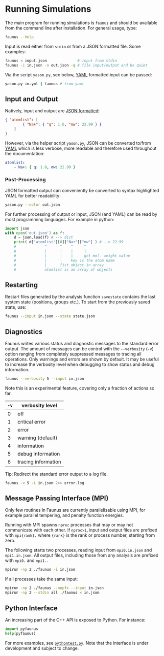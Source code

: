 # Running Simulations

The main program for running simulations is `faunus` and should be available
from the command line after installation. For general usage, type:

~~~ bash
faunus --help
~~~

Input is read either from `stdin` or from a JSON formatted file. Some examples:

~~~ bash
faunus < input.json              # input from stdin
faunus -i in.json -o out.json -q # file input/output and be quiet
~~~

Via the script `yason.py`, see below, [YAML](http://www.yaml.org)
formatted input can be passed:

~~~ bash
yason.py in.yml | faunus # from yaml
~~~

## Input and Output

Natively, input and output are [JSON formatted](http://json.org/example.html):

~~~ json
{ "atomlist": [
        { "Na+": { "q": 1.0, "mw": 22.99 } }
    ]
}
~~~

However, via the helper script `yason.py`, JSON can be converted to/from
[YAML](http://www.yaml.org) which is less verbose, more readable and therefore
used throughout the documentation:

~~~ yaml
atomlist:
    - Na+: { q: 1.0, mw: 22.99 }
~~~

### Post-Processing

JSON formatted output can conveniently be converted to
syntax highlighted YAML for better readability:

~~~ bash
yason.py --color out.json
~~~

For further processing of output or input, JSON (and YAML) can be read by
most programming languages. For example in python:

~~~ python
import json
with open('out.json') as f:
    d = json.load(f) # --> dict
    print( d['atomlist'][0]["Na+"]["mw"] ) # --> 22.99
    #             ^      ^    ^     ^
    #             |      |    |     |
    #             |      |    |     get mol. weight value
    #             |      |    key is the atom name
    #             |      fist object in array
    #             atomlist is an array of objects
~~~

## Restarting

Restart files generated by the analysis function `savestate` contains the last system state (positions, groups etc.).
To start from the previously saved state, use:

~~~ bash
faunus --input in.json --state state.json
~~~

## Diagnostics

Faunus writes various status and diagnostic messages to the standard error
output. The amount of messages can be control with the `--verbosity` (`-v`)
option ranging from completely suppressed messages to tracing all
operations. Only warnings and errors are shown by default. It may be useful
to increase the verbosity level when debugging to show status and debug
information.

~~~ bash
faunus --verbosity 5 --input in.json
~~~

Note this is an experimental feature, covering only a fraction of actions
so far.

`-v` | verbosity level
---- | -----------------------
0    | off
1    | critical error
2    | error
3    | warning (default)
4    | information
5    | debug information
6    | tracing information

Tip: Redirect the standard error output to a log file.

~~~ bash
faunus -v 5 -i in.json 2>> error.log
~~~

## Message Passing Interface (MPI)

Only few routines in Faunus are currently parallelisable using MPI, for example
parallel tempering, and penalty function energies.

Running with MPI spawns `nproc` processes that may or may not communicate
with each other. If `nproc>1`, input and output files are prefixed with
`mpi{rank}.` where `{rank}` is the rank or process number, starting from zero.

The following starts two processes, reading input from `mpi0.in.json` and
`mpi1.in.json`. All output files, including those from any analysis are
prefixed with `mpi0.` and `mpi1.`.

~~~ bash
mpirun -np 2 ./faunus -i in.json
~~~

If all processes take the same input:

~~~ bash
mpirun -np 2 ./faunus --nopfx --input in.json
mpirun -np 2 --stdin all ./faunus < in.json
~~~

## Python Interface

An increasing part of the C++ API is exposed to Python. For instance:

~~~ python
import pyfaunus
help(pyfaunus)
~~~

For more examples, see
[`pythontest.py`](https://github.com/mlund/faunus/blob/master/examples/pythontest.py).
Note that the interface is under development and subject to change.

